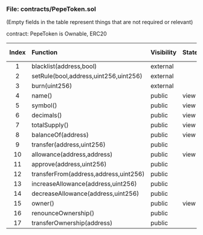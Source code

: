 
### File: contracts/PepeToken.sol


(Empty fields in the table represent things that are not required or relevant)

contract: PepeToken is Ownable, ERC20

| Index | Function | Visibility | StateMutability | Permission Check | IsUserInterface | Unit Test | Notes |
| :--: | :---- | :---- | :------ | :------ | :------ | :------ | :-- |
|1|blacklist(address,bool)|external||onlyOwner| | <font color="green">Passed</font> | |
|2|setRule(bool,address,uint256,uint256)|external||onlyOwner| | <font color="green">Passed</font> | |
|3|burn(uint256)|external||| Yes | <font color="green">Passed</font> | |
|4|name()|public|view||  | <font color="green">Passed</font> | |
|5|symbol()|public|view||  | <font color="green">Passed</font> | |
|6|decimals()|public|view||  | <font color="green">Passed</font> | |
|7|totalSupply()|public|view||  | <font color="green">Passed</font> | |
|8|balanceOf(address)|public|view||  | <font color="green">Passed</font> | |
|9|transfer(address,uint256)|public||| Yes | <font color="green">Passed</font> | |
|10|allowance(address,address)|public|view||  | <font color="green">Passed</font> | |
|11|approve(address,uint256)|public||| Yes | <font color="green">Passed</font> | |
|12|transferFrom(address,address,uint256)|public||| Yes | <font color="green">Passed</font> | |
|13|increaseAllowance(address,uint256)|public||| Yes | <font color="green">Passed</font> | |
|14|decreaseAllowance(address,uint256)|public||| Yes | <font color="green">Passed</font> | |
|15|owner()|public|view||  | <font color="green">Passed</font> | |
|16|renounceOwnership()|public||onlyOwner| | <font color="green">Passed</font> | |
|17|transferOwnership(address)|public||onlyOwner| | <font color="green">Passed</font> | |



